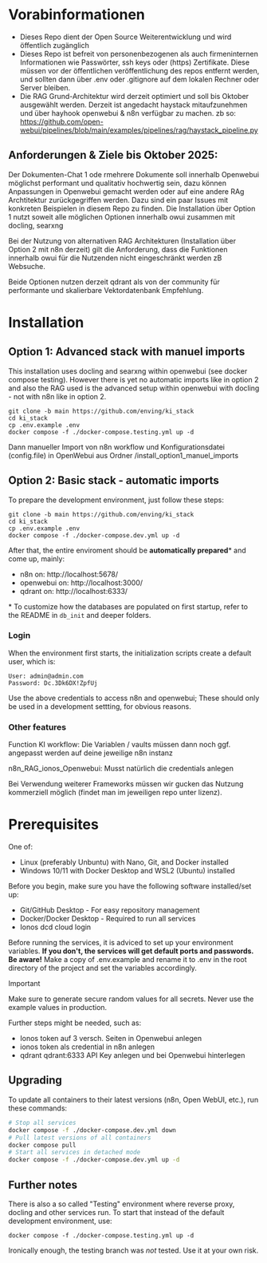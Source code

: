 
# Vorabinformationen

- Dieses Repo dient der Open Source Weiterentwicklung und wird öffentlich zugänglich
- Dieses Repo ist befreit von personenbezogenen als auch firmeninternen Informationen wie Passwörter, ssh keys oder (https) Zertifikate. Diese müssen vor der öffentlichen veröffentlichung des repos entfernt werden, und sollten dann über .env oder .gitignore auf dem lokalen Rechner oder Server bleiben.
- Die RAG Grund-Architektur wird derzeit optimiert und soll bis Oktober ausgewählt werden. Derzeit ist angedacht haystack mitaufzunehmen und über hayhook openwebui & n8n verfügbar zu machen. zb so: https://github.com/open-webui/pipelines/blob/main/examples/pipelines/rag/haystack_pipeline.py

## Anforderungen & Ziele bis Oktober 2025:
Der Dokumenten-Chat 1 ode rmehrere Dokumente soll innerhalb Openwebui möglichst performant und qualitativ hochwertig sein, dazu können Anpassungen in Openwebui gemacht werden oder auf eine andere RAg Archtitektur zurückgegriffen werden. Dazu sind ein paar Issues mit konkreten Beispielen in diesem Repo zu finden.
Die Installation über Option 1 nutzt soweit alle möglichen Optionen innerhalb owui zusammen mit docling, searxng

Bei der Nutzung von alternativen RAG Architekturen (Installation über Option 2 mit n8n derzeit) gilt die Anforderung, dass die Funktionen innerhalb owui für die Nutzenden nicht eingeschränkt werden zB Websuche.

Beide Optionen nutzen derzeit qdrant als von der community für performante und skalierbare Vektordatenbank Empfehlung.

# Installation

## Option 1: Advanced stack with manuel imports
This installation uses docling and searxng within openwebui (see docker compose testing). However there is yet no automatic imports like in option 2 and also the RAG used is the advanced setup within openwebui with docling - not with n8n like in option 2.
```
git clone -b main https://github.com/enving/ki_stack
cd ki_stack
cp .env.example .env
docker compose -f ./docker-compose.testing.yml up -d
```

Dann manueller Import von n8n workflow und Konfigurationsdatei (config.file) in OpenWebui aus Ordner /install_option1_manuel_imports


## Option 2: Basic stack  - automatic imports 

To prepare the development environment, just follow these steps:

```
git clone -b main https://github.com/enving/ki_stack
cd ki_stack
cp .env.example .env
docker compose -f ./docker-compose.dev.yml up -d
```

After that, the entire enviroment should be **automatically prepared**\* and come up, mainly:

- n8n on: http://localhost:5678/
- openwebui on: http://localhost:3000/
- qdrant on: http://localhost:6333/

\* To customize how the databases are populated on first startup, refer to the README in `db_init` and deeper folders.

### Login

When the environment first starts, the initialization scripts create a default user, which is:

```
User: admin@admin.com
Password: Dc.3Dk6DX!ZpfUj
```

Use the above credentials to access n8n and openwebui; These should only be used in a development settting, for obvious reasons.


### Other features

Function KI workflow: Die Variablen / vaults müssen dann noch ggf. angepasst werden auf deine jeweilige n8n instanz

n8n_RAG_ionos_Openwebui: Musst natürlich die credentials anlegen

Bei Verwendung weiterer Frameworks müssen wir gucken das Nutzung kommerziell möglich (findet man im jeweiligen repo unter lizenz). 

# Prerequisites

One of:

- Linux (preferably Unbuntu) with Nano, Git, and Docker installed
- Windows 10/11 with Docker Desktop and WSL2 (Ubuntu) installed

Before you begin, make sure you have the following software installed/set up:

- Git/GitHub Desktop - For easy repository management
- Docker/Docker Desktop - Required to run all services
- Ionos dcd cloud login

Before running the services, it is adviced to set up your environment variables. **If you don't, the services will get default ports and passwords. Be aware!**
Make a copy of .env.example and rename it to .env in the root directory of the project and set the variables accordingly.

> [!IMPORTANT]
> Make sure to generate secure random values for all secrets. Never use the example values in production.

Further steps might be needed, such as: 
 - Ionos token auf 3 versch. Seiten in Openwebui anlegen
 - ionos token als credential in n8n anlegen
 - qdrant qdrant:6333 API Key anlegen und bei Openwebui hinterlegen

## Upgrading

To update all containers to their latest versions (n8n, Open WebUI, etc.), run these commands:

```bash
# Stop all services
docker compose -f ./docker-compose.dev.yml down
# Pull latest versions of all containers
docker compose pull
# Start all services in detached mode
docker compose -f ./docker-compose.dev.yml up -d
```

## Further notes

There is also a so called "Testing" environment where reverse proxy, docling and other services run. To start that instead of the default development environment, use:
```
docker compose -f ./docker-compose.testing.yml up -d
```
Ironically enough, the testing branch was *not* tested. Use it at your own risk.
